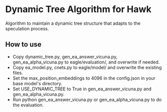 # Dynamic Tree Algorithm for Hawk
Algorithm to maintain a dynamic tree structure that adapts to the speculation process.

## How to use
- Copy dynamic_tree.py, gen_ea_answer_vicuna.py, gen_ea_alpha_vicuna.py to eagle/evaluation/, and overwrite if needed.
- Copy ea_model.py, cnets.py to eagle/model/ and overwrite the existing files.
- Set the max_position_embeddings to 4096 in the config.json in your base model's directory.
- Set USE_DYNAMIC_TREE to True in gen_ea_answer_vicuna.py and gen_ea_alpha_vicuna.py.
- Run python gen_ea_answer_vicuna.py or gen_ea_alpha_vicuna.py to do the evaluation.
